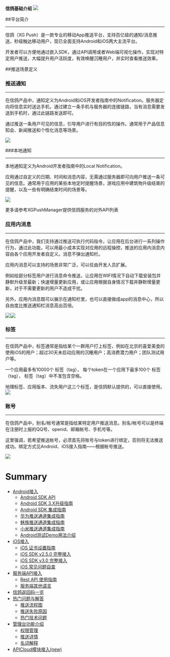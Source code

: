 **信鸽基础介绍**
![](/assets/jichu01.png)

##平台简介
<hr>

信鸽（XG Push）是一款专业的移动App推送平台，支持百亿级的通知/消息推送，秒级触达移动用户，现已全面支持Android和iOS两大主流平台。

开发者可以方便地通过嵌入SDK，通过API调用或者Web端可视化操作，实现对特定用户推送，大幅提升用户活跃度，有效唤醒沉睡用户，并实时查看推送效果。

##推送场景定义

### 推送通知
<hr>

在信鸽产品中，通知定义为Android和iOS开发者指南中的Notification。服务器定向将信息实时送达手机，通过建立一条手机与服务器的连接链路，当有消息需要发送到手机时，通过此链路发送即可。

通过推送一条用户可见的信息，引导用户进行有目的性的操作。通常用于产品信息知会、新闻推送和个性化消息等场景。

![](/assets/jichu02.png)

###本地通知
<hr>

本地通知定义为Android开发者指南中的Local Notification。

应用通过自定义的日期、时间和消息内容，无需通过服务器即可向用户推送一条可见的信息。通常用于应用的某些本地定时提醒场景，游戏应用中建筑物升级结束的提醒，以及一些有明确结束时间的场景等。

![](/assets/jichu03.png)

更多请参考XGPushManager提供信鸽服务的对外API列表

### 应用内消息
<hr>

在信鸽产品中，我们支持通过推送可执行代码指令，让应用在后台进行一系列操作行为，通过此功能，可以用最小成本实现对应用的远程操控，推送的应用内消息内容由各个应用开发者自定义。消息不弹出通知栏。

应用内消息可以支持的场景非常广泛，可以任由开发人员扩展。

例如给部分标签用户进行消息命令推送，让应用在WIFI情况下自动下载安装包并静默升级至最新；快速增量更新应用，或让应用根据自身情况下载并静默增量更新，对于不需要更新的用户不造成干扰。

另外，应用内消息既可以展示在通知栏里，也可以直接做成app的消息中心，所以自由度比推送通知栏消息高出百倍。

![](/assets/jichu04.png)![](/assets/jichu05.png)

### 标签
<hr>

在信鸽产品中，标签通常是指给某个一群用户打上标签，例如在北京的喜爱美食的使用iOS的用户；超过30天未启动应用的沉睡用户；高消费潜力用户；团队测试用户等。

一个应用最多有10000个 标签（tag）， 每个token在一个应用下最多100个 标签（tag）， 标签（tag）中不准包含空格。

地理标签、应用版本、流失用户这三个标签，是信鸽默认提供的，可以直接使用。
![](/assets/jichu06.png)

### 账号
<hr>

在信鸽产品中，别名/帐号通常是指给某特定用户推送消息。别名/帐号可以是终端在注册时上报的QQ号、openid、邮箱帐号、手机号等。

这里强调，若希望推送帐号，必须首先将账号与token进行绑定，否则将无法推送成功。绑定方式见Android、iOS接入指南——根据帐号推送。

![](/assets/jichu07.png)


# Summary

* [Android接入](android_access.md)
  * [Android SDK API](android_access/api.md)
  * [Android SDK 3.X升级指南](android_access/upgrade_guide.md)
  * [Android SDK 集成指南](android_access/jcenter.md)
  * [华为推送通道集成指南](android_access/huawei_push.md)
  * [魅族推送通道集成指南](android_access/meizu_push.md)
  * [小米推送通道集成指南](android_access/mi_push.md)
  * [Android测试Demo用法介绍](android_access/testdemo.md)
* [iOS接入](ios_access.md)
  * [iOS 证书设置指南](ios_access/certificate_config.md)
  * [iOS SDK v2.5.0 完整接入](ios_access/api_2.5.0.md)
  * [iOS SDK v3.0 完整接入](ios_access/api_3.0.md)
  * [iOS 常见问题自查](ios_access/ios-chang-jian-wen-ti-zi-cha.md)
* [服务端API接入](server_api.md)
  * [Rest API 使用指南](server_api/rest.md)
  * [服务端其他语言](server_api/other.md)
* [信鸽返回码一览](push_ret_code.md)
* [热门问题与解答](push_faq.md)
  * [推送流程图](push_faq/flow_chart.md)
  * [推送失败原因](push_faq/failure_reason.md)
  * [热门技术问题](push_faq/technical_issues.md)
* [管理台功能介绍](console.md)
  * [权限管理](console/auth.md)
  * [推送详情](console/pushdetail.md)
  * [名词解释](noun_explanation/noun_explanation.md)
* [APICloud模块接入\(new\)](apicloud-tencentpush.md)


